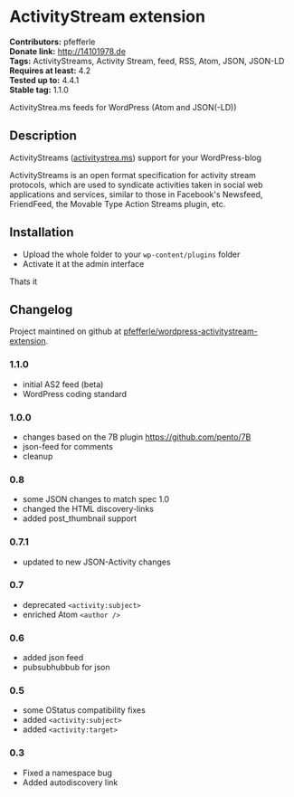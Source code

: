 # ActivityStream extension #
**Contributors:** pfefferle  
**Donate link:** http://14101978.de  
**Tags:** ActivityStreams, Activity Stream, feed, RSS, Atom, JSON, JSON-LD  
**Requires at least:** 4.2  
**Tested up to:** 4.4.1  
**Stable tag:** 1.1.0  

ActivityStrea.ms feeds for WordPress (Atom and JSON(-LD))

## Description ##

ActivityStreams ([activitystrea.ms](http://www.activitystrea.ms)) support for your WordPress-blog

ActivityStreams is an open format specification for activity stream protocols, which are used to syndicate activities taken in social web applications and services, similar to those in Facebook's Newsfeed, FriendFeed, the Movable Type Action Streams plugin, etc.

## Installation ##

* Upload the whole folder to your `wp-content/plugins` folder
* Activate it at the admin interface

Thats it

## Changelog ##

Project maintined on github at
[pfefferle/wordpress-activitystream-extension](https://github.com/pfefferle/wordpress-activitystream-extension/).

### 1.1.0 ###
* initial AS2 feed (beta)
* WordPress coding standard

### 1.0.0 ###
* changes based on the 7B plugin <https://github.com/pento/7B>
* json-feed for comments
* cleanup

### 0.8 ###
* some JSON changes to match spec 1.0
* changed the HTML discovery-links
* added post_thumbnail support

### 0.7.1 ###
* updated to new JSON-Activity changes

### 0.7 ###
* deprecated `<activity:subject>`
* enriched Atom `<author />`

### 0.6 ###
* added json feed
* pubsubhubbub for json

### 0.5 ###
* some OStatus compatibility fixes
* added `<activity:subject>`
* added `<activity:target>`

### 0.3 ###
* Fixed a namespace bug
* Added autodiscovery link
